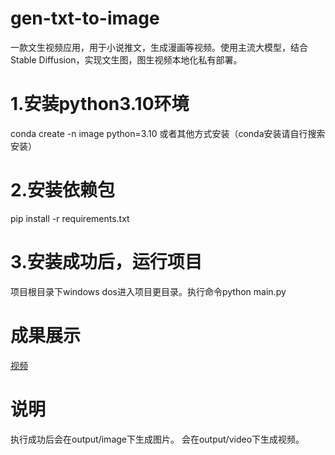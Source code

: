 # gen-txt-to-image
一款文生视频应用，用于小说推文，生成漫画等视频。使用主流大模型，结合Stable Diffusion，实现文生图，图生视频本地化私有部署。
# 1.安装python3.10环境
conda create -n image python=3.10 或者其他方式安装（conda安装请自行搜索安装）
# 2.安装依赖包
pip install -r requirements.txt
# 3.安装成功后，运行项目
项目根目录下windows  dos进入项目更目录。执行命令python main.py
# 成果展示 
[视频](https://github.com/appolloqin/gen-txt-to-image/output/video/threeyear.mp4)
# 说明
执行成功后会在output/image下生成图片。
会在output/video下生成视频。
